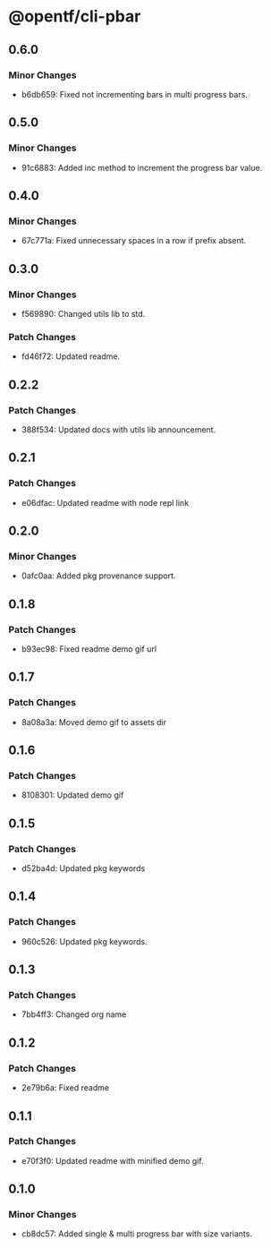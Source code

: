 # @opentf/cli-pbar

## 0.6.0

### Minor Changes

- b6db659: Fixed not incrementing bars in multi progress bars.

## 0.5.0

### Minor Changes

- 91c6883: Added inc method to increment the progress bar value.

## 0.4.0

### Minor Changes

- 67c771a: Fixed unnecessary spaces in a row if prefix absent.

## 0.3.0

### Minor Changes

- f569890: Changed utils lib to std.

### Patch Changes

- fd46f72: Updated readme.

## 0.2.2

### Patch Changes

- 388f534: Updated docs with utils lib announcement.

## 0.2.1

### Patch Changes

- e06dfac: Updated readme with node repl link

## 0.2.0

### Minor Changes

- 0afc0aa: Added pkg provenance support.

## 0.1.8

### Patch Changes

- b93ec98: Fixed readme demo gif url

## 0.1.7

### Patch Changes

- 8a08a3a: Moved demo gif to assets dir

## 0.1.6

### Patch Changes

- 8108301: Updated demo gif

## 0.1.5

### Patch Changes

- d52ba4d: Updated pkg keywords

## 0.1.4

### Patch Changes

- 960c526: Updated pkg keywords.

## 0.1.3

### Patch Changes

- 7bb4ff3: Changed org name

## 0.1.2

### Patch Changes

- 2e79b6a: Fixed readme

## 0.1.1

### Patch Changes

- e70f3f0: Updated readme with minified demo gif.

## 0.1.0

### Minor Changes

- cb8dc57: Added single & multi progress bar with size variants.

